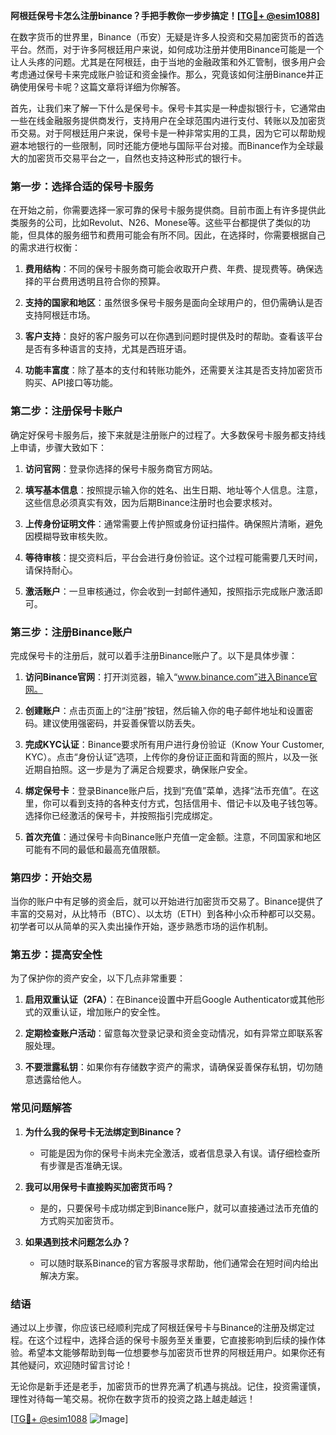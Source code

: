**阿根廷保号卡怎么注册binance？手把手教你一步步搞定！[[TG💪+ @esim1088](https://t.me/s/esim1088)]**

在数字货币的世界里，Binance（币安）无疑是许多人投资和交易加密货币的首选平台。然而，对于许多阿根廷用户来说，如何成功注册并使用Binance可能是一个让人头疼的问题。尤其是在阿根廷，由于当地的金融政策和外汇管制，很多用户会考虑通过保号卡来完成账户验证和资金操作。那么，究竟该如何注册Binance并正确使用保号卡呢？这篇文章将详细为你解答。

首先，让我们来了解一下什么是保号卡。保号卡其实是一种虚拟银行卡，它通常由一些在线金融服务提供商发行，支持用户在全球范围内进行支付、转账以及加密货币交易。对于阿根廷用户来说，保号卡是一种非常实用的工具，因为它可以帮助规避本地银行的一些限制，同时还能方便地与国际平台对接。而Binance作为全球最大的加密货币交易平台之一，自然也支持这种形式的银行卡。

### **第一步：选择合适的保号卡服务**

在开始之前，你需要选择一家可靠的保号卡服务提供商。目前市面上有许多提供此类服务的公司，比如Revolut、N26、Monese等。这些平台都提供了类似的功能，但具体的服务细节和费用可能会有所不同。因此，在选择时，你需要根据自己的需求进行权衡：

1. **费用结构**：不同的保号卡服务商可能会收取开户费、年费、提现费等。确保选择的平台费用透明且符合你的预算。
   
2. **支持的国家和地区**：虽然很多保号卡服务是面向全球用户的，但仍需确认是否支持阿根廷市场。

3. **客户支持**：良好的客户服务可以在你遇到问题时提供及时的帮助。查看该平台是否有多种语言的支持，尤其是西班牙语。

4. **功能丰富度**：除了基本的支付和转账功能外，还需要关注其是否支持加密货币购买、API接口等功能。

### **第二步：注册保号卡账户**

确定好保号卡服务后，接下来就是注册账户的过程了。大多数保号卡服务都支持线上申请，步骤大致如下：

1. **访问官网**：登录你选择的保号卡服务商官方网站。
   
2. **填写基本信息**：按照提示输入你的姓名、出生日期、地址等个人信息。注意，这些信息必须真实有效，因为后期Binance注册时也会要求核对。

3. **上传身份证明文件**：通常需要上传护照或身份证扫描件。确保照片清晰，避免因模糊导致审核失败。

4. **等待审核**：提交资料后，平台会进行身份验证。这个过程可能需要几天时间，请保持耐心。

5. **激活账户**：一旦审核通过，你会收到一封邮件通知，按照指示完成账户激活即可。

### **第三步：注册Binance账户**

完成保号卡的注册后，就可以着手注册Binance账户了。以下是具体步骤：

1. **访问Binance官网**：打开浏览器，输入“www.binance.com”进入Binance官网。

2. **创建账户**：点击页面上的“注册”按钮，然后输入你的电子邮件地址和设置密码。建议使用强密码，并妥善保管以防丢失。

3. **完成KYC认证**：Binance要求所有用户进行身份验证（Know Your Customer, KYC）。点击“身份认证”选项，上传你的身份证正面和背面的照片，以及一张近期自拍照。这一步是为了满足合规要求，确保账户安全。

4. **绑定保号卡**：登录Binance账户后，找到“充值”菜单，选择“法币充值”。在这里，你可以看到支持的各种支付方式，包括信用卡、借记卡以及电子钱包等。选择你已经激活的保号卡，并按照指引完成绑定。

5. **首次充值**：通过保号卡向Binance账户充值一定金额。注意，不同国家和地区可能有不同的最低和最高充值限额。

### **第四步：开始交易**

当你的账户中有足够的资金后，就可以开始进行加密货币交易了。Binance提供了丰富的交易对，从比特币（BTC）、以太坊（ETH）到各种小众币种都可以交易。初学者可以从简单的买入卖出操作开始，逐步熟悉市场的运作机制。

### **第五步：提高安全性**

为了保护你的资产安全，以下几点非常重要：

1. **启用双重认证（2FA）**：在Binance设置中开启Google Authenticator或其他形式的双重认证，增加账户的安全性。

2. **定期检查账户活动**：留意每次登录记录和资金变动情况，如有异常立即联系客服处理。

3. **不要泄露私钥**：如果你有存储数字资产的需求，请确保妥善保存私钥，切勿随意透露给他人。

### **常见问题解答**

1. **为什么我的保号卡无法绑定到Binance？**
   - 可能是因为你的保号卡尚未完全激活，或者信息录入有误。请仔细检查所有步骤是否准确无误。

2. **我可以用保号卡直接购买加密货币吗？**
   - 是的，只要保号卡成功绑定到Binance账户，就可以直接通过法币充值的方式购买加密货币。

3. **如果遇到技术问题怎么办？**
   - 可以随时联系Binance的官方客服寻求帮助，他们通常会在短时间内给出解决方案。

### **结语**

通过以上步骤，你应该已经顺利完成了阿根廷保号卡与Binance的注册及绑定过程。在这个过程中，选择合适的保号卡服务至关重要，它直接影响到后续的操作体验。希望本文能够帮助到每一位想要参与加密货币世界的阿根廷用户。如果你还有其他疑问，欢迎随时留言讨论！

无论你是新手还是老手，加密货币的世界充满了机遇与挑战。记住，投资需谨慎，理性对待每一笔交易。祝你在数字货币的投资之路上越走越远！

[[TG💪+ @esim1088](https://t.me/s/esim1088) ![Image](https://i.postimg.cc/4NQfJmqS/Snipaste-2025-05-13-00-14-12.png)]